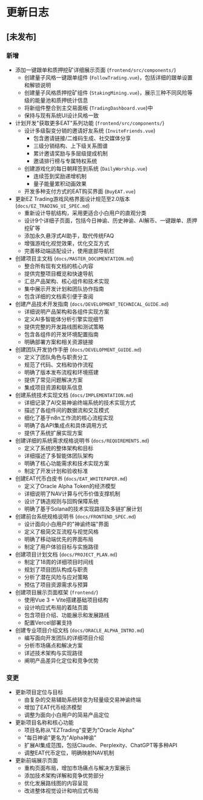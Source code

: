 # 更新日志

## [未发布]

### 新增
- 添加一键跟单和质押挖矿详细展示页面 (`frontend/src/components/`)
  - 创建量子风格一键跟单组件 (`FollowTrading.vue`)，包括详细的跟单设置和解锁说明
  - 创建量子风格质押挖矿组件 (`StakingMining.vue`)，展示三种不同风险等级的能量池和质押统计信息
  - 将新组件整合到主交易面板 (`TradingDashboard.vue`)中
  - 保持与现有系统UI设计风格一致
- 计划开发"获取更多EAT"系列功能 (`frontend/src/components/`)
  - 设计多级裂变分销的邀请好友系统 (`InviteFriends.vue`)
    - 包含邀请链接/二维码生成、社交媒体分享
    - 三级分销结构、上下级关系图谱
    - 累计邀请奖励与多层级提成机制
    - 邀请排行榜与专属特权系统
  - 创建游戏化的每日朝拜签到系统 (`DailyWorship.vue`)
    - 连续签到奖励递增机制
    - 量子能量累积动画效果
  - 开发多种支付方式的EAT购买界面 (`BuyEAT.vue`)
- 更新EZ Trading游戏风格界面设计规范至2.0版本 (`docs/EZ_TRADING_UI_SPEC.md`)
  - 重新设计导航结构，采用更适合小白用户的直观分类
  - 设计9个详细子页面，包括今日神谕、历史神谕、AI解币、一键跟单、质押挖矿等
  - 添加永久悬浮式AI助手，取代传统FAQ
  - 增强游戏化视觉效果，优化交互方式
  - 完善移动端适配设计，使用底部导航栏
- 创建项目主文档 (`docs/MASTER_DOCUMENTATION.md`)
  - 整合所有现有文档的核心内容
  - 提供完整项目概览和快速导航
  - 汇总产品架构、核心组件和技术实现
  - 集中展示开发计划和团队协作指南
  - 包含详细的文档索引便于查阅
- 创建产品技术开发指南 (`docs/DEVELOPMENT_TECHNICAL_GUIDE.md`)
  - 详细说明产品架构和各组件实现方案
  - 定义AI多智能体分析引擎实现细节
  - 提供完整的开发路线图和测试策略
  - 包含各组件的开发环境配置指南
  - 明确部署方案和相关资源链接
- 创建团队开发协作手册 (`docs/DEVELOPMENT_GUIDE.md`)
  - 定义了团队角色与职责分工
  - 规范了代码、文档和协作流程
  - 明确了版本发布流程和环境搭建
  - 提供了常见问题解决方案
  - 集成项目资源和联系信息
- 创建系统技术实现文档 (`docs/IMPLEMENTATION.md`)
  - 详细记录了AI交易神谕终端系统的技术实现方式
  - 描述了各组件间的数据流和交互模式
  - 细化了基于n8n工作流的核心流程实现
  - 明确了各API集成点和具体调用方式
  - 提供了系统扩展实现方案
- 创建详细的系统需求规格说明书 (`docs/REQUIREMENTS.md`)
  - 定义了系统的整体架构和目标
  - 详细描述了多智能体团队架构
  - 明确了核心功能需求和技术实现方案
  - 制定了开发计划和验收标准
- 创建EAT代币白皮书 (`docs/EAT_WHITEPAPER.md`)
  - 定义了Oracle Alpha Token的经济模型
  - 详细说明了NAV计算与代币价值支撑机制
  - 设计了铸造规则与回购保障系统
  - 明确了基于Solana的技术实现路径及多链扩展计划
- 创建前台系统规格说明书 (`docs/FRONTEND_SPEC.md`)
  - 设计面向小白用户的"神谕终端"界面
  - 定义了极简交互流程与视觉风格
  - 明确了移动端优先的界面布局
  - 制定了用户体验目标与实施路径
- 创建项目计划文档 (`docs/PROJECT_PLAN.md`)
  - 制定了18周的详细项目时间线
  - 规划了项目团队构成与职责
  - 分析了潜在风险与应对策略
  - 预估了项目资源需求与预算
- 创建项目展示页面框架 (`frontend/`)
  - 使用Vue 3 + Vite搭建基础项目结构
  - 设计响应式布局的着陆页面
  - 包含项目介绍、功能展示和发展路线
  - 配置Vercel部署支持
- 创建专业项目介绍文档 (`docs/ORACLE_ALPHA_INTRO.md`)
  - 编写面向开发团队的详细项目介绍
  - 分析市场痛点和解决方案
  - 详述技术架构与实现路径
  - 阐明产品差异化定位和竞争优势

### 变更
- 更新项目定位与目标
  - 由复杂的交易辅助系统转变为轻量级交易神谕终端
  - 增加了EAT代币经济模型
  - 调整为面向小白用户的简易产品定位
- 更新项目名称和核心功能
  - 项目名称从"EZTrading"变更为"Oracle Alpha"
  - "每日神谕"更名为"Alpha神谕"
  - 扩展AI集成范围，包括Claude、Perplexity、ChatGPT等多种API
  - 调整EAT代币定位，明确映射NAV机制
- 更新前端展示页面
  - 重构页面布局，增加市场痛点与解决方案展示
  - 添加技术架构详解和竞争优势部分
  - 优化发展路线图的内容呈现
  - 改进整体视觉设计和响应式布局 
